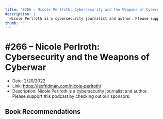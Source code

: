 ```yaml
---
title: "#266 – Nicole Perlroth: Cybersecurity and the Weapons of Cyberwar"
description: |
  Nicole Perlroth is a cybersecurity journalist and author. Please support this podcast by checking out our sponsors:"
thumb: ""
---
```


# #266 – Nicole Perlroth: Cybersecurity and the Weapons of Cyberwar

  - Date: 2/20/2022
  - Link: https://lexfridman.com/nicole-perlroth/
  - Description: Nicole Perlroth is a cybersecurity journalist and author. Please support this podcast by checking out our sponsors:

## Book Recommendations

